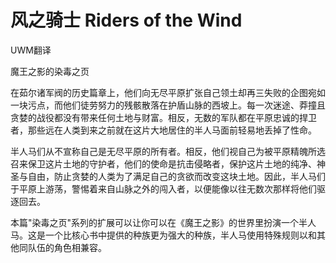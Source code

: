 # 风之骑士 Riders of the Wind

UWM翻译

魔王之影的染毒之页

在茹尔诸军阀的历史篇章上，他们向无尽平原扩张自己领土却再三失败的企图宛如一块污点，而他们徒劳努力的残骸散落在护盾山脉的西坡上。每一次迷途、莽撞且贪婪的战役都没有带来任何土地与财富。相反，无数的军队都在平原忠诚的捍卫者，那些远在人类到来之前就在这片大地居住的半人马面前轻易地丢掉了性命。

半人马们从不宣称自己是无尽平原的所有者。相反，他们视自己为被平原精魄所选召来保卫这片土地的守护者，他们的使命是抗击侵略者，保护这片土地的纯净、神圣与自由，防止贪婪的人类为了满足自己的贪欲而改变这块土地。因此，半人马们于平原上游荡，警惕着来自山脉之外的闯入者，以便能像以往无数次那样将他们驱逐回去。

本篇"染毒之页"系列的扩展可以让你可以在《魔王之影》的世界里扮演一个半人马。这是一个比核心书中提供的种族更为强大的种族，半人马使用特殊规则以和其他同队伍的角色相兼容。

